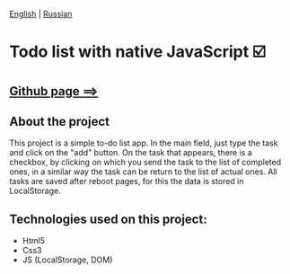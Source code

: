 [English](https://github.com/Pavel-Sol/Todo-js/blob/master/README.md) | [Russian](https://github.com/Pavel-Sol/Todo-js/blob/master/README-RU.md)

# Todo list with native JavaScript :ballot_box_with_check:

[Github page ==> ](https://pavel-sol.github.io/Todo-js/) 
-----------------

About the project
---------------

This project is a simple to-do list app.
In the main field, just type the task and click on the "add" button.
On the task that appears, there is a checkbox, by clicking on which you send the task to the list of completed ones, in a similar way the task can be
return to the list of actual ones. All tasks are saved after reboot
pages, for this the data is stored in LocalStorage.


Technologies used on this project:
---------------------------------
- Html5
- Сss3
- JS (LocalStorage, DOM)
